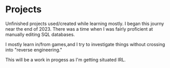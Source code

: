 # Projects
Unfinished projects used/created while learning mostly.
I began this journy near the end of 2023. There was a time when I was fairly proficient at manually editing SQL databases. 

I mostly learn in/from games,and I try to investigate things without crossing into "reverse engineering."

This will be a work in progess as I'm getting situated IRL.
